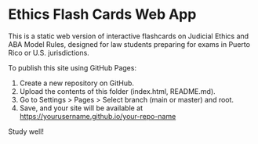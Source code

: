 # Ethics Flash Cards Web App

This is a static web version of interactive flashcards on Judicial Ethics and ABA Model Rules,
designed for law students preparing for exams in Puerto Rico or U.S. jurisdictions.

To publish this site using GitHub Pages:

1. Create a new repository on GitHub.
2. Upload the contents of this folder (index.html, README.md).
3. Go to Settings > Pages > Select branch (main or master) and root.
4. Save, and your site will be available at https://yourusername.github.io/your-repo-name

Study well!
